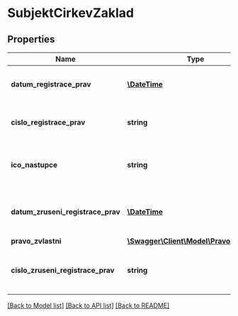 # SubjektCirkevZaklad

## Properties
Name | Type | Description | Notes
------------ | ------------- | ------------- | -------------
**datum_registrace_prav** | [**\DateTime**](\DateTime.md) | Datum registrace práv dané církvi. | [optional] 
**cislo_registrace_prav** | **string** | Číslo registrace práv dané církvi. | [optional] 
**ico_nastupce** | **string** | IČO nástupce zrušené právnické osoby. | [optional] 
**datum_zruseni_registrace_prav** | [**\DateTime**](\DateTime.md) | Datum zrušení registrace práv dané církvi. | [optional] 
**pravo_zvlastni** | [**\Swagger\Client\Model\PravoZvlastni[]**](PravoZvlastni.md) |  | [optional] 
**cislo_zruseni_registrace_prav** | **string** | Číslo zrušení registrace práv dané církvi. | [optional] 

[[Back to Model list]](../../README.md#documentation-for-models) [[Back to API list]](../../README.md#documentation-for-api-endpoints) [[Back to README]](../../README.md)

